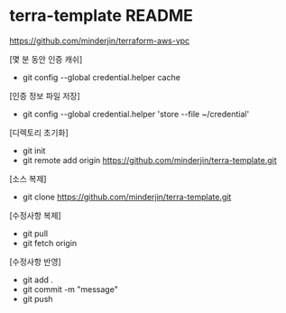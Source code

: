 # terra-template README

https://github.com/minderjin/terraform-aws-vpc


[몇 분 동안 인증 캐쉬]
 - git config --global credential.helper cache

[인증 정보 파일 저장]
 - git config --global credential.helper 'store --file ~/credential'

[디렉토리 초기화]
- git init
- git remote add origin https://github.com/minderjin/terra-template.git

[소스 복제]
- git clone https://github.com/minderjin/terra-template.git

[수정사항 복제]
- git pull
- git fetch origin

[수정사항 반영]
- git add .
- git commit -m "message"
- git push
